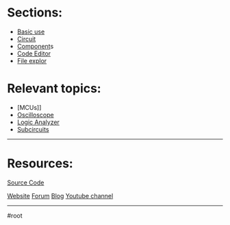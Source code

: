 # Sections:
- [Basic use](Basic%20use)
- [Circuit](Circuit)
- [Component](Component)s
- [Code Editor](Code%20Editor)
- [File explor](File%20explor)

# Relevant topics:
- [MCUs]]
- [Oscilloscope](Oscilloscope)
- [Logic Analyzer](Logic%20Analyzer)
- [Subcircuits](Subcircuits)

---

# Resources:

[Source Code](Source%20Code)

[Website](https://www.simulide.com/)
[Forum](https://simulide.forumotion.com/)
[Blog](https://www.simulide.com/index.html)
[Youtube channel](https://www.youtube.com/@simulide6736/featured)

---

#root
